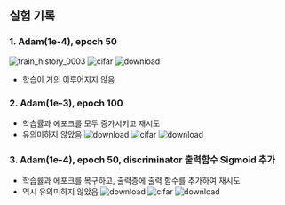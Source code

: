 ## 실험 기록

### 1. Adam(1e-4), epoch 50

![train_history_0003](https://github.com/user-attachments/assets/b654ff0f-00f0-4dcf-9e38-be701ab3f7af)
![cifar](https://github.com/user-attachments/assets/730821e1-5fde-4c09-9658-62ed679befa9)
![download](https://github.com/user-attachments/assets/7324e08e-49c2-4e4b-9f27-6d0776a922e8)
- 학습이 거의 이루어지지 않음

### 2. Adam(1e-3), epoch 100
- 학습률과 에포크를 모두 증가시키고 재시도
- 유의미하지 않았음
![download](https://github.com/user-attachments/assets/b75264c3-f368-4182-b948-75ebd7890cc7)
![cifar](https://github.com/user-attachments/assets/77a5a8a4-d30a-4d16-a3d6-62512aa0824b)
![download](https://github.com/user-attachments/assets/2dff07f3-8600-4b3a-b764-b2fd35e9ed17)

### 3. Adam(1e-4), epoch 50, discriminator 출력함수 Sigmoid 추가
- 학습률과 에포크를 복구하고, 출력층에 출력 함수를 추가하여 재시도
- 역시 유의미하지 않았음
![download](https://github.com/user-attachments/assets/cd627143-e066-4e93-88a9-07e0c0fe12bb)
![cifar](https://github.com/user-attachments/assets/2403f090-09b8-4701-91dc-f20a79f13886)
![download](https://github.com/user-attachments/assets/8d8a5ba2-8288-408d-a6f6-77b976493dcf)
